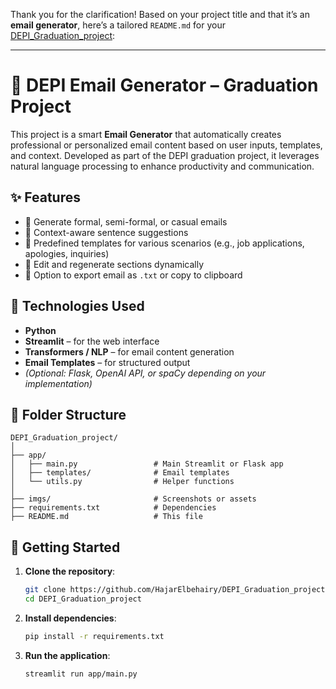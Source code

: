 Thank you for the clarification! Based on your project title and that it’s an **email generator**, here’s a tailored `README.md` for your [DEPI\_Graduation\_project](https://github.com/HajarElbehairy/DEPI_Graduation_project):

---

# 📧 DEPI Email Generator – Graduation Project

This project is a smart **Email Generator** that automatically creates professional or personalized email content based on user inputs, templates, and context. Developed as part of the DEPI graduation project, it leverages natural language processing to enhance productivity and communication.

## ✨ Features

* 📌 Generate formal, semi-formal, or casual emails
* 🧠 Context-aware sentence suggestions
* 📂 Predefined templates for various scenarios (e.g., job applications, apologies, inquiries)
* 🔄 Edit and regenerate sections dynamically
* 💾 Option to export email as `.txt` or copy to clipboard

## 🧰 Technologies Used

* **Python**
* **Streamlit** – for the web interface
* **Transformers / NLP** – for email content generation
* **Email Templates** – for structured output
* *(Optional: Flask, OpenAI API, or spaCy depending on your implementation)*

## 📁 Folder Structure

```
DEPI_Graduation_project/
│
├── app/
│   ├── main.py                 # Main Streamlit or Flask app
│   ├── templates/              # Email templates
│   └── utils.py                # Helper functions
│
├── imgs/                       # Screenshots or assets
├── requirements.txt            # Dependencies
├── README.md                   # This file
```

## 🚀 Getting Started

1. **Clone the repository**:

   ```bash
   git clone https://github.com/HajarElbehairy/DEPI_Graduation_project.git
   cd DEPI_Graduation_project
   ```

2. **Install dependencies**:

   ```bash
   pip install -r requirements.txt
   ```

3. **Run the application**:

   ```bash
   streamlit run app/main.py
   ```

